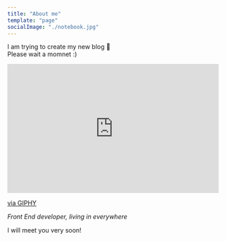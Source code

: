```yaml
---
title: "About me"
template: "page"
socialImage: "./notebook.jpg"
---
```


I am trying to create my new blog 🦦  
Please wait a momnet :)

<iframe src="https://giphy.com/embed/Yggr0uQUbA79C" width="480" height="294" frameBorder="0" class="giphy-embed" allowFullScreen></iframe><p><a href="https://giphy.com/gifs/community-donald-glover-handshake-Yggr0uQUbA79C">via GIPHY</a></p>

_Front End developer, living in everywhere_

I will meet you very soon!
